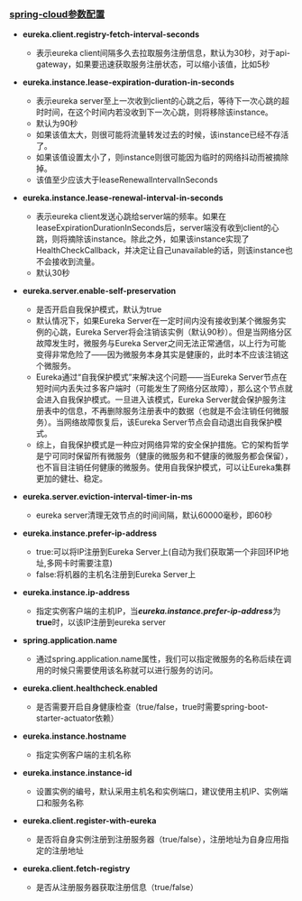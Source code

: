 ### [spring-cloud参数配置](#)

- **eureka.client.registry-fetch-interval-seconds**  
   - 表示eureka client间隔多久去拉取服务注册信息，默认为30秒，对于api-gateway，如果要迅速获取服务注册状态，可以缩小该值，比如5秒

- **eureka.instance.lease-expiration-duration-in-seconds**  
  - 表示eureka server至上一次收到client的心跳之后，等待下一次心跳的超时时间，在这个时间内若没收到下一次心跳，则将移除该instance。
  - 默认为90秒
  - 如果该值太大，则很可能将流量转发过去的时候，该instance已经不存活了。
  - 如果该值设置太小了，则instance则很可能因为临时的网络抖动而被摘除掉。
  - 该值至少应该大于leaseRenewalIntervalInSeconds

- **eureka.instance.lease-renewal-interval-in-seconds**  
   - 表示eureka client发送心跳给server端的频率。如果在leaseExpirationDurationInSeconds后，server端没有收到client的心跳，则将摘除该instance。除此之外，如果该instance实现了HealthCheckCallback，并决定让自己unavailable的话，则该instance也不会接收到流量。
   - 默认30秒

- **eureka.server.enable-self-preservation**  
   - 是否开启自我保护模式，默认为true
   - 默认情况下，如果Eureka Server在一定时间内没有接收到某个微服务实例的心跳，Eureka Server将会注销该实例（默认90秒）。但是当网络分区故障发生时，微服务与Eureka Server之间无法正常通信，以上行为可能变得非常危险了——因为微服务本身其实是健康的，此时本不应该注销这个微服务。
   - Eureka通过“自我保护模式”来解决这个问题——当Eureka Server节点在短时间内丢失过多客户端时（可能发生了网络分区故障），那么这个节点就会进入自我保护模式。一旦进入该模式，Eureka Server就会保护服务注册表中的信息，不再删除服务注册表中的数据（也就是不会注销任何微服务）。当网络故障恢复后，该Eureka Server节点会自动退出自我保护模式。
   - 综上，自我保护模式是一种应对网络异常的安全保护措施。它的架构哲学是宁可同时保留所有微服务（健康的微服务和不健康的微服务都会保留），也不盲目注销任何健康的微服务。使用自我保护模式，可以让Eureka集群更加的健壮、稳定。

- **eureka.server.eviction-interval-timer-in-ms**  
   - eureka server清理无效节点的时间间隔，默认60000毫秒，即60秒

- **eureka.instance.prefer-ip-address**
   - true:可以将IP注册到Eureka Server上(自动为我们获取第一个非回环IP地址,多网卡时需要注意)
   - false:将机器的主机名注册到Eureka Server上
   
- **eureka.instance.ip-address**
  - 指定实例客户端的主机IP，当***eureka.instance.prefer-ip-address***为**true**时，以该IP注册到eureka server

- **spring.application.name**
  - 通过spring.application.name属性，我们可以指定微服务的名称后续在调用的时候只需要使用该名称就可以进行服务的访问。

- **eureka.client.healthcheck.enabled**
   - 是否需要开启自身健康检查（true/false，true时需要spring-boot-starter-actuator依赖）

- **eureka.instance.hostname**
  - 指定实例客户端的主机名称

- **eureka.instance.instance-id**
  - 设置实例的编号，默认采用主机名和实例端口，建议使用主机IP、实例端口和服务名称 

- **eureka.client.register-with-eureka**
   - 是否将自身实例注册到注册服务器（true/false），注册地址为自身应用指定的注册地址

- **eureka.client.fetch-registry**
  - 是否从注册服务器获取注册信息（true/false）








